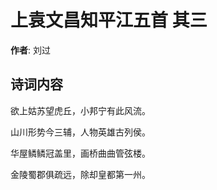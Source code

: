 # 上袁文昌知平江五首  其三

**作者**: 刘过

## 诗词内容

欲上姑苏望虎丘，小邦宁有此风流。

山川形势今三辅，人物英雄古列侯。

华屋鳞鳞冠盖里，画桥曲曲管弦楼。

金陵蜀郡俱疏远，除却皇都第一州。

